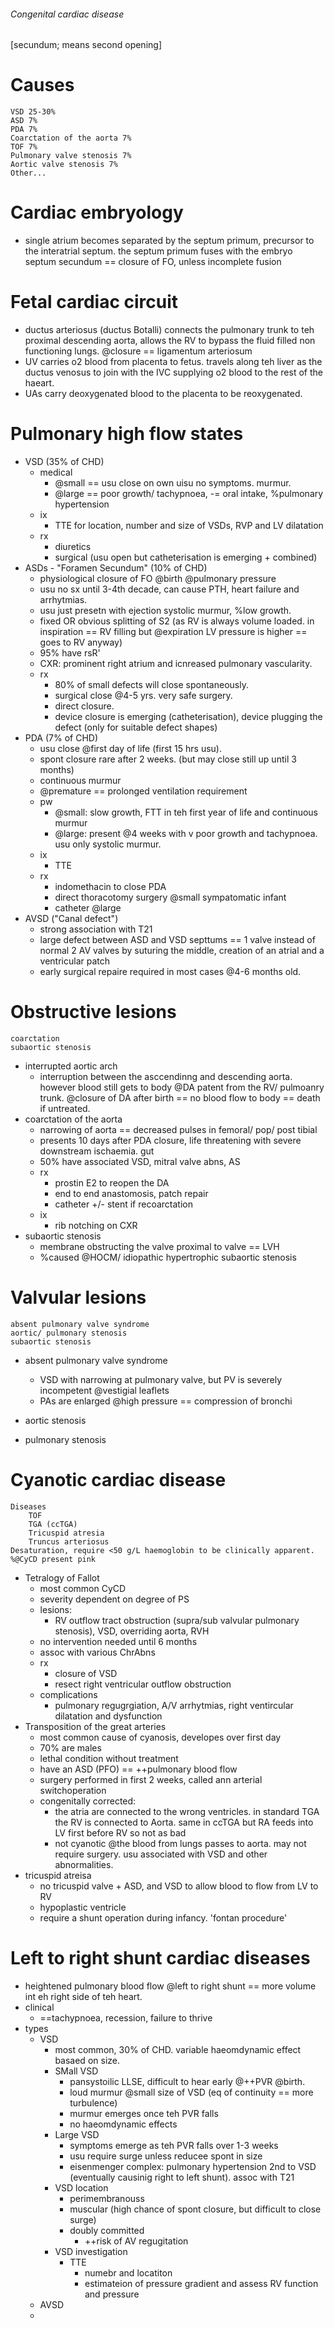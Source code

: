 ###### Congenital cardiac disease
[secundum; means second opening]
# Causes
    VSD 25-30%
    ASD 7%
    PDA 7%
    Coarctation of the aorta 7%
    TOF 7%
    Pulmonary valve stenosis 7%
    Aortic valve stenosis 7%
    Other... 

# Cardiac embryology
- single atrium becomes separated by the septum primum, precursor to the interatrial septum. the septum primum fuses with the embryo septum secundum == closure of FO, unless incomplete fusion

# Fetal cardiac circuit
- ductus arteriosus (ductus Botalli) connects the pulmonary trunk to teh proximal descending aorta, allows the RV to bypass the fluid filled non functioning lungs. @closure == ligamentum arteriosum
- UV carries o2 blood from placenta to fetus. travels along teh liver as the ductus venosus to join with the IVC supplying o2 blood to the rest of the haeart.
- UAs carry deoxygenated blood to the placenta to be reoxygenated.

# Pulmonary high flow states
- VSD (35% of CHD)  
    + medical
        * @small == usu close on own uisu no symptoms. murmur.
        * @large == poor growth/ tachypnoea, -= oral intake, %pulmonary hypertension
    + ix
        * TTE for location, number and size of VSDs, RVP and LV dilatation
    + rx
        * diuretics 
        * surgical (usu open but catheterisation is emerging + combined)
- ASDs - "Foramen Secundum" (10% of CHD) 
    + physiological closure of FO @birth @pulmonary pressure
    + usu no sx until 3-4th decade, can cause PTH, heart failure and arrhytmias. 
    + usu just presetn with ejection systolic murmur, %low growth.
    + fixed OR obvious splitting of S2 (as RV is always volume loaded. in inspiration == RV filling but @expiration LV pressure is higher == goes to RV anyway)
    + 95% have rsR'
    + CXR: prominent right atrium and icnreased pulmonary vascularity.
    + rx
        * 80% of small defects will close spontaneously.
        * surgical close @4-5 yrs. very safe surgery.
        * direct closure. 
        * device closure is emerging (catheterisation), device plugging the defect (only for suitable defect shapes)
- PDA (7% of CHD)
    + usu close @first day of life (first 15 hrs usu). 
    + spont closure rare after 2 weeks. (but may close still up until 3 months)
    + continuous murmur
    + @premature == prolonged ventilation requirement
    + pw
        * @small: slow growth, FTT in teh first year of life and continuous murmur
        * @large: present @4 weeks with v poor growth and tachypnoea. usu only systolic murmur.
    + ix
        * TTE
    + rx
        * indomethacin to close PDA
        * direct thoracotomy surgery @small sympatomatic infant
        * catheter @large
- AVSD ("Canal defect")
    + strong association with T21
    + large defect between ASD and VSD septtums == 1 valve instead of normal 2 AV valves by suturing the middle, creation of an atrial and a ventricular patch
    + early surgical repaire required in most cases @4-6 months old. 

# Obstructive lesions
    coarctation
    subaortic stenosis
- interrupted aortic arch
    + interruption between the asccendinng and descending aorta. however blood still gets to body @DA patent from the RV/ pulmoanry trunk. @closure of DA after birth == no blood flow to body == death if untreated.
- coarctation of the aorta
    + narrowing of aorta  == decreased pulses in femoral/ pop/ post tibial
    + presents 10 days after PDA closure, life threatening with severe downstream ischaemia. gut
    + 50% have associated VSD, mitral valve abns, AS
    + rx    
        * prostin E2 to reopen the DA
        * end to end anastomosis, patch repair
        * catheter +/- stent if recoarctation
    + ix
        * rib notching on CXR
- subaortic stenosis
    + membrane obstructing the valve proximal to valve == LVH
    + %caused @HOCM/ idiopathic hypertrophic subaortic stenosis

# Valvular lesions
    absent pulmonary valve syndrome
    aortic/ pulmonary stenosis
    subaortic stenosis
- absent pulmonary valve syndrome
    + VSD with narrowing at pulmonary valve, but PV is severely incompetent @vestigial leaflets
    + PAs are enlarged @high pressure == compression of bronchi

- aortic stenosis
- pulmonary stenosis

# Cyanotic cardiac disease
    Diseases
        TOF
        TGA (ccTGA)
        Tricuspid atresia
        Truncus arteriosus
    Desaturation, require <50 g/L haemoglobin to be clinically apparent. 
    %@CyCD present pink
- Tetralogy of Fallot
    + most common CyCD
    + severity dependent on degree of PS
    + lesions:
        * RV outflow tract obstruction (supra/sub valvular pulmonary stenosis), VSD, overriding aorta, RVH
    + no intervention needed until 6 months
    + assoc with various ChrAbns
    + rx
        * closure of VSD
        * resect right ventricular outflow obstruction
    + complications
        * pulmonary regugrgiation, A/V arrhytmias, right ventircular dilatation and dysfunction
- Transposition of the great arteries
    + most common cause of cyanosis, developes over first day
    + 70% are males
    + lethal condition without treatment
    + have an ASD (PFO) == ++pulmonary blood flow
    + surgery performed in first 2 weeks, called ann arterial switchoperation
    + congenitally corrected:
        * the atria are connected to the wrong ventricles. in standard TGA the RV is connected to Aorta. same in ccTGA but RA feeds into LV first before RV so not as bad
        * not cyanotic @the blood from lungs passes to aorta. may not require surgery. usu associated with VSD and other abnormalities. 
- tricuspid atreisa
    + no tricuspid valve + ASD, and VSD to allow blood to flow from LV to RV
    + hypoplastic ventricle
    + require a shunt operation during infancy.  'fontan procedure'

# Left to right shunt cardiac diseases
- heightened pulmonary blood flow @left to right shunt == more volume int eh right side of teh heart. 
- clinical
    + ==tachypnoea, recession, failure to thrive
- types
    + VSD
        * most common, 30% of CHD. variable haeomdynamic effect basaed on size. 
        * SMall VSD
            - pansystoilic LLSE, difficult to hear early @++PVR @birth. 
            - loud murmur @small size of VSD (eq of continuity == more turbulence)
            - murmur emerges once teh PVR falls
            - no haeomdynamic effects
        * Large VSD
            - symptoms emerge as teh PVR falls over 1-3 weeks
            - usu require surge unless reducee spont in size
            - eisenmenger complex: pulmonary hypertension 2nd to VSD (eventually causinig right to left shunt). assoc with T21
        * VSD location
            - perimembranouss
            - muscular (high chance of spont closure, but difficult to close surge)
            - doubly committed
                + ++risk of AV regugitation
        * VSD investigation
            - TTE
                + numebr and locatiton
                + estimateion of pressure gradient and assess RV function and pressure
    + AVSD
    + 